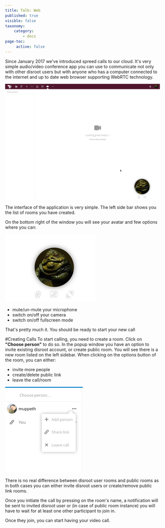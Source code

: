 ```yaml
---
title: Talk: Web
published: true
visible: false
taxonomy:
    category:
        - docs
page-toc:
     active: false
---
```


Since January 2017 we've introduced spreed calls to our cloud. It's very simple audio/video conference app you can use to communicate not only with other disroot users but with anyone who has a computer connected to the internet and up to date web browser supporting WebRTC technology.

![](en/spreed_main.png)


The interface of the application is very simple. The left side bar shows you the list of rooms you have created.


On the bottom right of the window you will see your avatar and few options where you can:

![](en/spreed_bottom.png)

 - mute/un-mute your microphone
 - switch on/off your camera
 - switch on/off fullscreen mode

That's pretty much it. You should be ready to start your new call

#Creating Calls
To start calling, you need to create a room. Click on **"Choose person"** to do so. In the popup window you have an option to invite existing disroot account, or create public room.
You will see there is a new room listed on the left sidebar.
When clicking on the options button of the room, you can either:
  - invite more people
  - create/delete public link
  - leave the call/room

![](en/spreed_create_calls1.png)

There is no real difference between disroot user rooms and public rooms as in both cases you can either invite disroot users or create/remove public link rooms.

Once you initiate the call by pressing on the room's name, a notification will be sent to invited disroot user or (in case of public room instance) you will have to wait for at least one other participant to join in.

Once they join, you can start having your video call.
